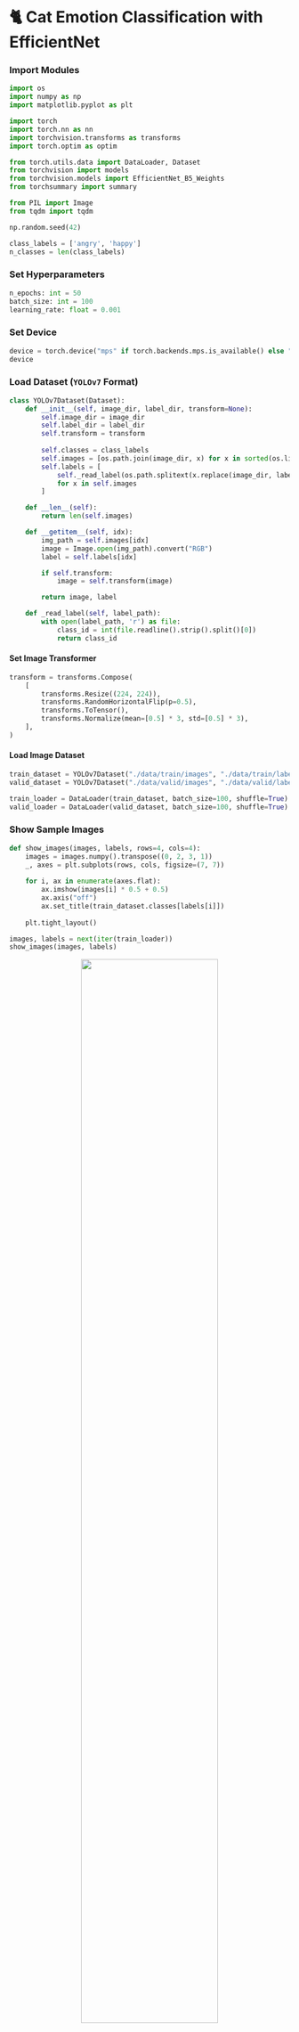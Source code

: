 # 🐈 Cat Emotion Classification with EfficientNet

### Import Modules

```py
import os
import numpy as np
import matplotlib.pyplot as plt

import torch
import torch.nn as nn
import torchvision.transforms as transforms 
import torch.optim as optim

from torch.utils.data import DataLoader, Dataset
from torchvision import models
from torchvision.models import EfficientNet_B5_Weights
from torchsummary import summary

from PIL import Image 
from tqdm import tqdm
```

```py
np.random.seed(42)

class_labels = ['angry', 'happy']
n_classes = len(class_labels)
```

### Set Hyperparameters

```py
n_epochs: int = 50
batch_size: int = 100
learning_rate: float = 0.001
```

### Set Device

```py
device = torch.device("mps" if torch.backends.mps.is_available() else "cpu")
device
```

### Load Dataset (`YOLOv7` Format)

```py
class YOLOv7Dataset(Dataset):
    def __init__(self, image_dir, label_dir, transform=None):
        self.image_dir = image_dir
        self.label_dir = label_dir
        self.transform = transform
        
        self.classes = class_labels
        self.images = [os.path.join(image_dir, x) for x in sorted(os.listdir(image_dir))]
        self.labels = [
            self._read_label(os.path.splitext(x.replace(image_dir, label_dir))[0] + '.txt') 
            for x in self.images
        ]

    def __len__(self):
        return len(self.images)

    def __getitem__(self, idx):
        img_path = self.images[idx]
        image = Image.open(img_path).convert("RGB")
        label = self.labels[idx]

        if self.transform:
            image = self.transform(image)

        return image, label

    def _read_label(self, label_path):
        with open(label_path, 'r') as file:
            class_id = int(file.readline().strip().split()[0])
            return class_id
```

#### Set Image Transformer

```py
transform = transforms.Compose(
    [
        transforms.Resize((224, 224)),
        transforms.RandomHorizontalFlip(p=0.5),
        transforms.ToTensor(),
        transforms.Normalize(mean=[0.5] * 3, std=[0.5] * 3),
    ],
)
```

#### Load Image Dataset

```py
train_dataset = YOLOv7Dataset("./data/train/images", "./data/train/labels", transform=transform)
valid_dataset = YOLOv7Dataset("./data/valid/images", "./data/valid/labels", transform=transform)

train_loader = DataLoader(train_dataset, batch_size=100, shuffle=True)
valid_loader = DataLoader(valid_dataset, batch_size=100, shuffle=True)
```

### Show Sample Images

```py
def show_images(images, labels, rows=4, cols=4):
    images = images.numpy().transpose((0, 2, 3, 1))
    _, axes = plt.subplots(rows, cols, figsize=(7, 7))
    
    for i, ax in enumerate(axes.flat):
        ax.imshow(images[i] * 0.5 + 0.5)
        ax.axis("off")
        ax.set_title(train_dataset.classes[labels[i]])
    
    plt.tight_layout()

images, labels = next(iter(train_loader))
show_images(images, labels)
```

<center>
    <img src="img/image.png" height="70%" width="70%">
</center>

### Import `EfficientNet-B5`

<center>
    <img src="img/effnet.png" height="70%" width="70%">
</center>

```py
model = models.efficientnet_b5(weights=EfficientNet_B5_Weights.DEFAULT)
```

### Transfer Learning

```py
for param in model.parameters():
    param.requires_grad = False

n_features = model.classifier[1].in_features
model.classifier[1] = nn.Linear(n_features, n_classes)

summary(model, input_size=(3, 224, 224), batch_size=batch_size)
```

#### EfficientNet-B5 Summary

- Total params: `28,344,882`

- Trainable params: `4,098`

- Non-trainable params: `28,340,784`

```py
model = model.to(device)
```

### Start Training

#### Set Loss and Optimizer

```py
criterion = nn.CrossEntropyLoss()
optimizer = optim.Adam(model.parameters(), lr=learning_rate)
```

#### Train Loop

```py
running_loss_arr = []
valid_loss_arr = []

best_valid_loss = np.inf

for epoch in range(n_epochs):
    model.train()
    train_loop = tqdm(
        enumerate(train_loader), 
        total=len(train_loader), 
        desc=f"Epoch {epoch+1}/{n_epochs} Train",
    )
    
    epoch_loss_arr = []
    for batch_idx, (data, targets) in train_loop:
        data = data.to(device)
        targets = targets.to(device)
        
        optimizer.zero_grad()
        
        scores = model(data)
        loss = criterion(scores, targets)
        loss.backward()
        optimizer.step()
        
        epoch_loss_arr.append(loss.item())
        running_loss_arr.append(loss.item())
        
        train_loop.set_postfix(loss=np.mean(epoch_loss_arr))
    
    is_best = False
    model.eval()
    with torch.no_grad():
        valid_loss = 0
        for data, targets in valid_loader:
            data = data.to(device)
            targets = targets.to(device)
            
            scores = model(data)
            loss = criterion(scores, targets)
            
            valid_loss += loss.item()
        
        valid_loss /= len(valid_loader)
        valid_loss_arr.append(valid_loss)
        
        if valid_loss < best_valid_loss:
            best_valid_loss = valid_loss
            is_best = True
        
        print(f'Validation Loss after epoch {epoch + 1}: {valid_loss:.4f}')
    
    if is_best:
        torch.save(
            { 
                "model_state_dict": model.state_dict(), 
                "optimizer_state_dict": optimizer.state_dict(), 
            },
            f=f"./model/effnet_b5_{valid_loss:.4f}.luma"
        )
        print(f"Saved model due to improvement on validation loss.")
```

### Plot Running Loss

```py
fig = plt.figure(figsize=(10, 5))
ax1 = fig.add_subplot(1, 2, 1)
ax2 = fig.add_subplot(1, 2, 2)

fig.suptitle("EfficientNet B5 Losses")

ax1.plot(running_loss_arr, lw=1, c="royalblue")
ax1.set_xlabel("Batches")
ax1.set_ylabel("Loss")
ax1.set_title("Training Loss")
ax1.grid(alpha=0.3)

ax2.plot(valid_loss_arr, lw=1, c="crimson")
ax2.set_xlabel("Epochs")
ax2.set_ylabel("Loss")
ax2.set_title("Validation Loss")
ax2.grid(alpha=0.3)

fig.tight_layout()
```

<center>
    <img src="img/image1.png" height="80%" width="80%">
</center>

### Import Best Model

```py
model = models.efficientnet_b5(weights=EfficientNet_B5_Weights.DEFAULT)

n_features = model.classifier[1].in_features
model.classifier[1] = nn.Linear(n_features, n_classes)

optimizer = optim.Adam(model.parameters(), lr=learning_rate)

model_path = f"./model/cat_emotion_effnet_b5.luma"
checkpoint = torch.load(model_path)

model.load_state_dict(checkpoint['model_state_dict'])
optimizer.load_state_dict(checkpoint['optimizer_state_dict'])

print(model_path)
```

*./model/cat_emotion_effnet_b5.luma*

```py
model = model.to(device)
```

### Evaluate with Validation Set

```py
model.eval()
_loss_arr = []
correct = 0
with torch.no_grad():
    for x, y in valid_loader:
        x = x.to(device)
        y = y.to(device)
        
        out = model(x)
        _, preds = torch.max(out, 1)
        
        correct += (preds == y).sum().item()
        _loss = criterion(out, y)
        _loss_arr.append(_loss.cpu().numpy())

_loss_avg = np.average(_loss_arr)

print(f"Avg. Valid. Loss: {_loss_avg},", 
      f"Accuracy: {correct / len(valid_loader.dataset) * 100} %")
```

*Avg. Valid. Loss: 0.31504496932029724, Accuracy: 83.82352941176471 %*

### Visualize Trained Weights

```py
def plot_weights(weights, nrows: int, ncols: int, title: str) -> None:
    weights_min, weights_max = weights.min(), weights.max()
    weights = (weights - weights_min) / (weights_max - weights_min)
    
    fig, axes = plt.subplots(nrows, ncols, figsize=(6, 4))
    fig.suptitle(title)
    
    for i, ax in enumerate(axes.flat):
        ax.axis('off')
        if i < weights.shape[0]:
            img = weights[i].transpose((1, 2, 0))
            ax.imshow(img)
            ax.axis('off')
    
    fig.tight_layout()
```

#### Main Convolution Filters

```py
weights = model.features[0][0].weight.data.cpu().numpy()
plot_weights(weights, 4, 8, title="Main Convolution Filters")
```

<center>
    <img src="img/image2.png" height="80%" width="80%">
</center>

#### Plot Feature Maps of the Main Convolution Filter

```py
def forward_conv1(image_tensor):
    model.eval()
    with torch.no_grad():
        conv1_output = model.features[0][0](image_tensor)
    return conv1_output

def plot_feature_maps(original_img, feature_maps, n_maps):
    if torch.is_tensor(feature_maps):
        feature_maps = feature_maps.detach().cpu().numpy()
    
    rows = n_maps // 8
    fig, axes = plt.subplots(rows, 8, figsize=(9, rows * 1.2))
    
    if n_maps > 8:
        axes = axes.flatten()

    img = original_img.numpy().transpose((1, 2, 0))
    for i, ax in enumerate(axes):
        ax.axis('off')
        if i == 0:
            ax.imshow(img / 2 + 0.5)
        if i < n_maps and i > 0:
            ax.imshow(feature_maps[0, i], cmap="RdYlBu")

    fig.tight_layout()
```

```py
sample_img, _ = next(iter(train_loader))
conv1_out = forward_conv1(sample_img.to(device))

plot_feature_maps(sample_img[0], conv1_out, n_maps=32)
```

<center>
    <img src="img/image3.png" height="80%" width="80%">
</center>

### Evaluate Test Dataset

#### Load Test Dataset

```py
test_dataset = YOLOv7Dataset("./data/test/images", "./data/test/labels", transform=transform)
test_loader = DataLoader(test_dataset, batch_size=16, shuffle=True)
```

```py
model.eval()

correct = 0
total = 0
with torch.no_grad():
    for data in test_loader:
        images, labels = data

        images = images.to(device)
        labels = labels.to(device)

        outputs = model(images)
        _, predicted = torch.max(outputs.data, 1)

        total += labels.size(0)
        correct += (predicted == labels).sum().item()
```

```py
accuracy = 100 * correct / total
print(f'Accuracy of the model on the test images: {accuracy:.2f} %')
```

*Accuracy of the model on the test images: 97.22 %*

#### Confusion Matrix

```py
from sklearn.metrics import confusion_matrix
import seaborn as sns

model.eval()
actuals = []
predictions = []

with torch.no_grad():
    for images, labels in test_loader:
        images = images.to(device)
        labels = labels.to(device)
        
        outputs = model(images)
        _, predicted = torch.max(outputs, 1)
        
        actuals.extend(labels.cpu().numpy())
        predictions.extend(predicted.cpu().numpy())

actuals = np.array(actuals)
predictions = np.array(predictions)

cm = confusion_matrix(actuals, predictions)

fig, ax = plt.subplots(figsize=(5, 4))
sns.heatmap(cm, annot=True, ax=ax, fmt='d', cmap='Blues', square=True)

label_font = {'size': '12'}
ax.set_xlabel('Predicted labels', fontdict=label_font)
ax.set_ylabel('True labels', fontdict=label_font)
ax.set_title('Confusion Matrix', fontdict={'size': 15})

ax.xaxis.set_ticklabels(class_labels)
ax.yaxis.set_ticklabels(class_labels)
plt.tight_layout()
```

<center>
    <img src="img/image4.png" height="50%" width="50%">
</center>

#### Plot Sample Prediction

```py
from torchvision.utils import make_grid

classes = {cl: label for cl, label in enumerate(class_labels)}

model.eval()
dataiter = iter(test_loader)
images, labels = next(dataiter)

images = images.to(device)
labels = labels.to(device)

with torch.no_grad():
    outputs = model(images)

_, preds = torch.max(outputs, 1)
images = images.cpu()

fig = plt.figure(figsize=(8, 8))

for i in range(16):
    ax = fig.add_subplot(4, 4, i + 1, xticks=[], yticks=[])
    img_grid = make_grid(images[i]).numpy() / 2 + 0.5
    
    plt.imshow(np.transpose(img_grid, (1, 2, 0)))
    plt.axis('off')
    
    ax.set_title(f"pred: {classes[preds[i].item()]}, " 
                 + f"truth: {classes[labels[i].item()]}", fontsize=9)

fig.suptitle(f"Predictions Over 16 Sample Test Dataset " 
             + f"(Acc: {accuracy:.2f}%)")
plt.tight_layout()
```

<center>
    <img src="img/image5.png" height="70%" width="70%">
</center>

### Trace Pass Forwarding Procedure via Real-World Image

#### 0️⃣ Load Image and Tensorize

```py
image = Image.open("./data/sample.png").convert('RGB')
image_tensor = transform(image).unsqueeze(0).to(device)
image
```

<center>
    <img src="img/image6.png" height="40%" width="40%">
</center>

#### 1️⃣ Set-Up Hooks

```py
activations = {}

def get_activation(name):
    def hook(model, input, output):
        activations[name] = output.detach()
    return hook

for name, layer in model.named_children():
    layer.register_forward_hook(get_activation(name))
    
model.eval()
output = model(image_tensor)
```

#### 2️⃣ Set Plotting Function and Save Step-by-Step Activation

```py
def plot_maps(input_img, feat_maps, size, n_maps, title, cmap='RdYlBu'):
    feat_maps = feat_maps[:n_maps]

    fig, axs = plt.subplots(size, size, figsize=(5, 5))
    fig.suptitle(title)

    axs[0, 0].imshow(input_img.numpy().transpose((1, 2, 0)) * 0.5 + 0.5)
    axs[0, 0].set_title('Original', fontsize=8)
    axs[0, 0].axis('off')

    for idx, fmap in enumerate(feat_maps):
        if idx == 0: 
            continue
        row = idx // size
        col = idx % size
        ax = axs[row, col]
        ax.imshow(fmap.cpu().detach().numpy(), cmap=cmap)
        ax.axis('off')
        
    total_plots = n_maps + 1
    for idx in range(total_plots, size ** 2):
        row = idx // size
        col = idx % size
        axs[row, col].axis('off')

    plt.tight_layout()
```

```py
n_blocks = len(model.features)

out = image_tensor
outputs = [out]
for i in range(n_blocks):
    out = model.features[i](out)
    outputs.append(out)
```

#### 3️⃣ Plot First Activation

```py
n = 0
plot_maps(
    input_img=image_tensor[0].cpu(),
    feat_maps=model.features[n][0](outputs[n])[0],
    size=4,
    n_maps=16,
    title="First Activation",
)
```

<center>
    <img src="img/image7.png" height="50%" width="50%">
</center>

#### 4️⃣ Plot Third Activation

```py
n = 2
plot_maps(
    input_img=image_tensor[0].cpu(),
    feat_maps=model.features[n][0](outputs[n])[0],
    size=4,
    n_maps=16,
    title="First Activation",
)
```

<center>
    <img src="img/image8.png" height="50%" width="50%">
</center>

#### 5️⃣ Plot Fifth Activation

```py
n = 4
plot_maps(
    input_img=image_tensor[0].cpu(),
    feat_maps=model.features[n][0](outputs[n])[0],
    size=4,
    n_maps=16,
    title="First Activation",
)
```

<center>
    <img src="img/image9.png" height="50%" width="50%">
</center>

#### 6️⃣ Plot Seventh Activation

```py
n = 6
plot_maps(
    input_img=image_tensor[0].cpu(),
    feat_maps=model.features[n][0](outputs[n])[0],
    size=4,
    n_maps=16,
    title="First Activation",
)
```

<center>
    <img src="img/image10.png" height="50%" width="50%">
</center>

#### 8️⃣ Plot Classifier's Neuron Activation

```py
clf_weights = model.classifier[1].weight.detach().cpu().numpy().reshape(2, 64, 32)

fig = plt.figure(figsize=(7, 5))
ax1 = fig.add_subplot(1, 2, 1)
ax2 = fig.add_subplot(1, 2, 2)

im1 = ax1.imshow(clf_weights[0], cmap="coolwarm_r")
ax1.set_title("Weights for 'angry'")
ax1.axis("off")

im2 = ax2.imshow(clf_weights[1], cmap="coolwarm_r")
ax2.set_title("Weights for 'happy'")
ax2.axis("off")

fig.suptitle("Classifier Weights Over Classes")
fig.colorbar(im1, ax=ax1,fraction=0.09)
fig.colorbar(im2, ax=ax2,fraction=0.09)
fig.tight_layout()
```

<center>
    <img src="img/image11.png" height="70%" width="70%">
</center>

#### 📊 Show Final Prediction

```py
def softmax(logits):
    exp_logits = np.exp(logits)
    return exp_logits / np.sum(exp_logits)
```

```py
pred = model(image_tensor)
pred = pred.detach().cpu().numpy().flatten()
prob = softmax(pred)

image_np = image_tensor[0].detach().cpu().numpy()
image_np = image_np.transpose(1, 2, 0)
image_np = image_np * 0.5 + 0.5

fig = plt.figure(figsize=(8, 4))
ax1 = fig.add_subplot(1, 2, 1)
ax2 = fig.add_subplot(1, 2, 2)

ax1.imshow(image_np)
ax1.set_title("Original Image")
ax1.axis("off")

ax2.bar(class_labels, prob, width=0.3)
ax2.set_ylabel("Probability")
ax2.set_title("Predicted Probability")
ax2.grid(alpha=0.2)

title = f"angry: {prob[0] * 100:.2f}%, happy: {prob[1] * 100:.2f}%"

fig.suptitle(f"Final Prediction [{title}]")
fig.tight_layout()
```

<center>
    <img src="img/image12.png" height="80%" width="80%">
</center>
